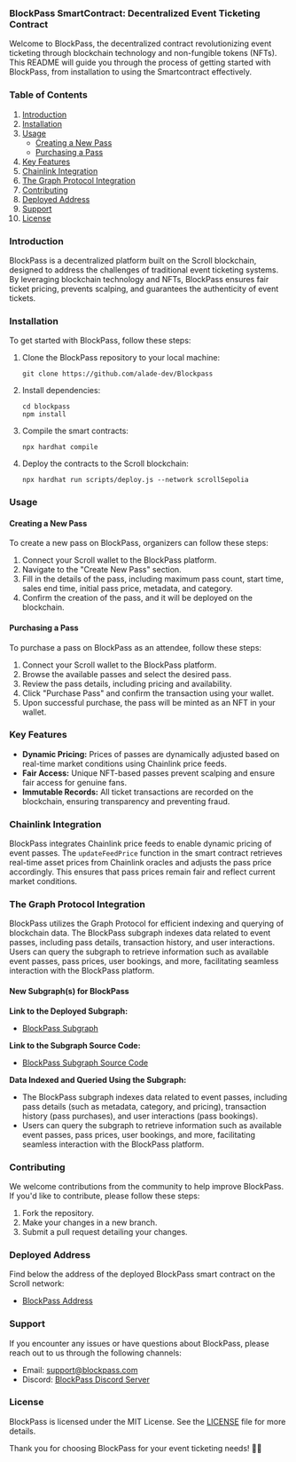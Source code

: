 ### BlockPass SmartContract: Decentralized Event Ticketing Contract

Welcome to BlockPass, the decentralized contract revolutionizing event ticketing through blockchain technology and non-fungible tokens (NFTs). This README will guide you through the process of getting started with BlockPass, from installation to using the Smartcontract effectively.

### Table of Contents
1. [Introduction](#introduction)
2. [Installation](#installation)
3. [Usage](#usage)
    - [Creating a New Pass](#creating-a-new-pass)
    - [Purchasing a Pass](#purchasing-a-pass)
4. [Key Features](#key-features)
5. [Chainlink Integration](#chainlink-integration)
6. [The Graph Protocol Integration](#the-graph-protocol-integration)
7. [Contributing](#contributing)
8. [Deployed Address](#deployed-address)
9. [Support](#support)
10. [License](#license)

### Introduction
BlockPass is a decentralized platform built on the Scroll blockchain, designed to address the challenges of traditional event ticketing systems. By leveraging blockchain technology and NFTs, BlockPass ensures fair ticket pricing, prevents scalping, and guarantees the authenticity of event tickets.

### Installation
To get started with BlockPass, follow these steps:

1. Clone the BlockPass repository to your local machine:
   ```
   git clone https://github.com/alade-dev/Blockpass
   ```

2. Install dependencies:
   ```
   cd blockpass
   npm install
   ```

3. Compile the smart contracts:
   ```
   npx hardhat compile
   ```

4. Deploy the contracts to the Scroll blockchain:
   ```
   npx hardhat run scripts/deploy.js --network scrollSepolia
   ```

### Usage
#### Creating a New Pass
To create a new pass on BlockPass, organizers can follow these steps:

1. Connect your Scroll wallet to the BlockPass platform.
2. Navigate to the "Create New Pass" section.
3. Fill in the details of the pass, including maximum pass count, start time, sales end time, initial pass price, metadata, and category.
4. Confirm the creation of the pass, and it will be deployed on the blockchain.

#### Purchasing a Pass
To purchase a pass on BlockPass as an attendee, follow these steps:

1. Connect your Scroll wallet to the BlockPass platform.
2. Browse the available passes and select the desired pass.
3. Review the pass details, including pricing and availability.
4. Click "Purchase Pass" and confirm the transaction using your wallet.
5. Upon successful purchase, the pass will be minted as an NFT in your wallet.

### Key Features
- **Dynamic Pricing:** Prices of passes are dynamically adjusted based on real-time market conditions using Chainlink price feeds.
- **Fair Access:** Unique NFT-based passes prevent scalping and ensure fair access for genuine fans.
- **Immutable Records:** All ticket transactions are recorded on the blockchain, ensuring transparency and preventing fraud.

### Chainlink Integration
BlockPass integrates Chainlink price feeds to enable dynamic pricing of event passes. The `updateFeedPrice` function in the smart contract retrieves real-time asset prices from Chainlink oracles and adjusts the pass price accordingly. This ensures that pass prices remain fair and reflect current market conditions.

### The Graph Protocol Integration
BlockPass utilizes the Graph Protocol for efficient indexing and querying of blockchain data. The BlockPass subgraph indexes data related to event passes, including pass details, transaction history, and user interactions. Users can query the subgraph to retrieve information such as available event passes, pass prices, user bookings, and more, facilitating seamless interaction with the BlockPass platform.

#### New Subgraph(s) for BlockPass

**Link to the Deployed Subgraph:**
- [BlockPass Subgraph](https://thegraph.com/studio/subgraph/blockpass)

**Link to the Subgraph Source Code:**
- [BlockPass Subgraph Source Code](../hardhat/blockpass)

**Data Indexed and Queried Using the Subgraph:**
- The BlockPass subgraph indexes data related to event passes, including pass details (such as metadata, category, and pricing), transaction history (pass purchases), and user interactions (pass bookings). 
- Users can query the subgraph to retrieve information such as available event passes, pass prices, user bookings, and more, facilitating seamless interaction with the BlockPass platform.

### Contributing
We welcome contributions from the community to help improve BlockPass. If you'd like to contribute, please follow these steps:
1. Fork the repository.
2. Make your changes in a new branch.
3. Submit a pull request detailing your changes.

### Deployed Address

Find below the address of the deployed BlockPass smart contract on the Scroll network:

- [BlockPass Address](https://sepolia.scrollscan.com/address/0xD05E461F5CE3D721d614aD881FcB73cCA74D61D4#code)

### Support
If you encounter any issues or have questions about BlockPass, please reach out to us through the following channels:
- Email: support@blockpass.com
- Discord: [BlockPass Discord Server](https://discord.gg/blockpass)

### License
BlockPass is licensed under the MIT License. See the [LICENSE](../hardhat/LICENSE.md) file for more details.

Thank you for choosing BlockPass for your event ticketing needs! 🎫🚀
